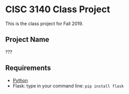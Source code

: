 # CISC 3140 Class Project

This is the class project for Fall 2019.

## Project Name

???

## Requirements

- [Python](https://www.python.org/downloads/)
- Flask: type in your command line: `pip install flask`
